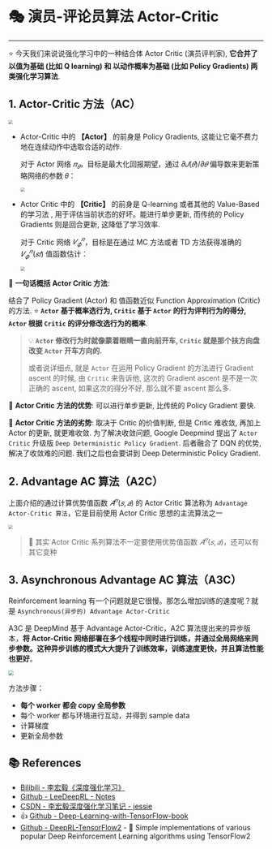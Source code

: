 # 🎭 演员-评论员算法 Actor-Critic

---

⭐ 今天我们来说说强化学习中的一种结合体 Actor Critic (演员评判家), **它合并了 以值为基础 (比如 Q learning) 和 以动作概率为基础 (比如 Policy Gradients) 两类强化学习算法**.

## 1. Actor-Critic 方法（AC）

<img src="https://gitee.com/veal98/images/raw/master/img/20201113160456.png" style="zoom:50%;" />

- Actor-Critic 中的 **【Actor】** 的前身是 Policy Gradients, 这能让它毫不费力地在连续动作中选取合适的动作.

  对于 Actor 网络 $𝜋_𝜃$，目标是最大化回报期望，通过 $𝜕𝐽(𝜃) / 𝜕𝜃$ 偏导数来更新策略网络的参数 𝜃：

  <img src="https://gitee.com/veal98/images/raw/master/img/20201113160646.png" style="zoom: 50%;" />

- Actor Critic 中的 **【Critic】** 的前身是 Q-learning 或者其他的 Value-Based 的学习法 , 用于评估当前状态的好坏。能进行单步更新, 而传统的 Policy Gradients 则是回合更新, 这降低了学习效率.

  对于 Critic 网络 $𝑉_𝜙^𝜋$，目标是在通过 MC 方法或者 TD 方法获得准确的 $𝑉_𝜙^𝜋(𝑠𝑡)$ 值函数估计：

  <img src="https://gitee.com/veal98/images/raw/master/img/20201113160851.png" style="zoom:50%;" />

🔸 **一句话概括 Actor Critic 方法**:

结合了 Policy Gradient (Actor) 和 值函数近似 Function Approximation (Critic) 的方法. ⭐ **`Actor` 基于概率选行为, `Critic` 基于 `Actor` 的行为评判行为的得分, `Actor` 根据 `Critic` 的评分修改选行为的概率**.

> 💡 **`Actor` 修改行为时就像蒙着眼睛一直向前开车, `Critic` 就是那个扶方向盘改变 `Actor` 开车方向的.**
>
> 或者说详细点, 就是 `Actor` 在运用 Policy Gradient 的方法进行 Gradient ascent 的时候, 由 `Critic` 来告诉他, 这次的 Gradient ascent 是不是一次正确的 ascent, 如果这次的得分不好, 那么就不要 ascent 那么多.

🔸 **Actor Critic 方法的优势**: 可以进行单步更新, 比传统的 Policy Gradient 要快.

🔸 **Actor Critic 方法的劣势**: 取决于 Critic 的价值判断, 但是 Critic 难收敛, 再加上 Actor 的更新, 就更难收敛. 为了解决收敛问题, Google Deepmind 提出了 `Actor Critic` 升级版 `Deep Deterministic Policy Gradient`. 后者融合了 DQN 的优势, 解决了收敛难的问题. 我们之后也会要讲到 Deep Deterministic Policy Gradient. 

## 2. Advantage AC 算法（A2C）

上面介绍的通过计算优势值函数 $𝐴^𝜋(𝑠, 𝑎)$ 的 Actor Critic 算法称为 `Advantage Actor-Critic 算法`，它是目前使用 Actor Critic 思想的主流算法之一

<img src="https://gitee.com/veal98/images/raw/master/img/20201113161620.png" style="zoom:50%;" />

> 📜 其实 Actor Critic 系列算法不一定要使用优势值函数 $𝐴^𝜋(𝑠, 𝑎)$，还可以有其它变种

## 3. Asynchronous Advantage AC 算法（A3C）

Reinforcement learning 有一个问题就是它很慢。那怎么增加训练的速度呢？就是 `Asynchronous(异步的) Advantage Actor-Critic` 

A3C 是 DeepMind 基于 Advantage Actor-Critic，A2C 算法提出来的异步版本，**将 Actor-Critic 网络部署在多个线程中同时进行训练，并通过全局网络来同步参数。这种异步训练的模式大大提升了训练效率，训练速度更快，并且算法性能也更好**。

<img src="https://gitee.com/veal98/images/raw/master/img/20201113162317.png" style="zoom: 62%;" />

方法步骤：

- **每个 worker 都会 copy 全局参数**
- 每个 worker 都与环境进行互动，并得到 sample data
- 计算梯度
- 更新全局参数





## 📚 References

- [Bilibili - 李宏毅《深度强化学习》](https://www.bilibili.com/video/BV1MW411w79n)
- [Github - LeeDeepRL - Notes](https://datawhalechina.github.io/leedeeprl-notes/)
- [CSDN - 李宏毅深度强化学习笔记 - jessie](https://blog.csdn.net/cindy_1102/article/details/87904928)
- 👍 [Github - Deep-Learning-with-TensorFlow-book](https://github.com/dragen1860/Deep-Learning-with-TensorFlow-book)
- [Github - DeepRL-TensorFlow2](https://github.com/marload/DeepRL-TensorFlow2) - 🐋 Simple implementations of various popular Deep Reinforcement Learning algorithms using TensorFlow2